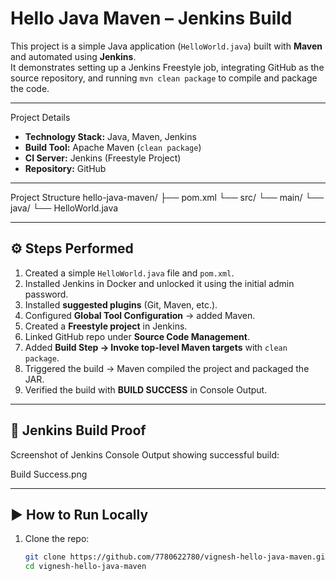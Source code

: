 # Hello Java Maven – Jenkins Build

This project is a simple Java application (`HelloWorld.java`) built with **Maven** and automated using **Jenkins**.  
It demonstrates setting up a Jenkins Freestyle job, integrating GitHub as the source repository, and running `mvn clean package` to compile and package the code.  

---

Project Details
- **Technology Stack:** Java, Maven, Jenkins  
- **Build Tool:** Apache Maven (`clean package`)  
- **CI Server:** Jenkins (Freestyle Project)  
- **Repository:** GitHub  

---

Project Structure
hello-java-maven/
├── pom.xml
└── src/
└── main/
└── java/
└── HelloWorld.java

---

## ⚙️ Steps Performed
1. Created a simple `HelloWorld.java` file and `pom.xml`.  
2. Installed Jenkins in Docker and unlocked it using the initial admin password.  
3. Installed **suggested plugins** (Git, Maven, etc.).  
4. Configured **Global Tool Configuration** → added Maven.  
5. Created a **Freestyle project** in Jenkins.  
6. Linked GitHub repo under **Source Code Management**.  
7. Added **Build Step → Invoke top-level Maven targets** with `clean package`.  
8. Triggered the build → Maven compiled the project and packaged the JAR.  
9. Verified the build with **BUILD SUCCESS** in Console Output.  

---

## 📸 Jenkins Build Proof
Screenshot of Jenkins Console Output showing successful build:

Build Success.png

---

## ▶️ How to Run Locally
1. Clone the repo:
   ```bash
   git clone https://github.com/7780622780/vignesh-hello-java-maven.git
   cd vignesh-hello-java-maven
